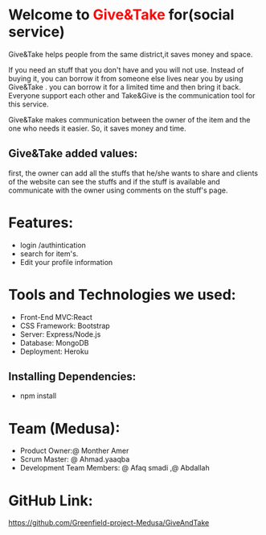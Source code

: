 # Welcome to <span style="color:red"> Give&Take </span> for(social service)

 Give&Take helps people from the same district,it saves money and space.

If you need an stuff that you don't have and you will not use. Instead of buying it, you can borrow it from someone else lives near you by using Give&Take .
you can borrow it for a limited time and then bring it back.
Everyone support each other and Take&Give is the communication tool for this service. 

Give&Take makes communication between the owner of the item and the one who needs it easier. So, it saves money and time.

## Give&Take added values: 
first, the owner can add all the stuffs that he/she wants to share and clients of the website can see the stuffs and if the stuff is available and communicate with the owner using comments on the stuff's page.

# Features:
- login /authintication 
- search for item's.
- Edit your profile information 

# Tools and Technologies we used:
- Front-End MVC:React
- CSS Framework: Bootstrap
- Server: Express/Node.js
- Database: MongoDB
- Deployment: Heroku

##  Installing Dependencies:
- npm install

# Team (Medusa):
- Product Owner:@ Monther Amer
- Scrum Master: @ Ahmad.yaaqba
- Development Team Members: @ Afaq smadi  ,@ Abdallah 

# GitHub Link:
https://github.com/Greenfield-project-Medusa/GiveAndTake
